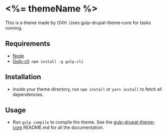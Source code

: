 # <%= themeName %>

This is a theme made by OVH.
Uses gulp-drupal-theme-core for tasks running.

## Requirements
- [Node](https://nodejs.org)
- [Gulp-cli](http://gulpjs.com/): `npm install -g gulp-cli`

## Installation
- Inside your theme directory, run `npm install` or `yarn install` to fetch all dependencies.

## Usage
- Run `gulp compile` to compile the theme.
See the [gulp-drupal-theme-core](https://github.com/ovh-ux/gulp-drupal-theme-core) README.md for all the documentation.
